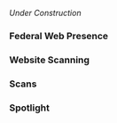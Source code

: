 
_Under Construction_


### Federal Web Presence 


### Website Scanning



### Scans 




### Spotlight

